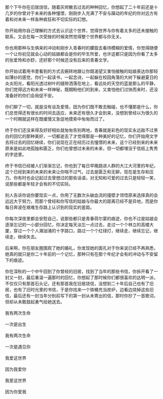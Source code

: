 那个下午你在旧居烧信，随着灰烬散去过去的种种回忆，你想起了二十年前还是十几岁的你曾对于未来的各种憧憬，刚刚步入充满了不安与躁动的年纪的你对远方有着和对未来一样各种疯狂和不切实际的幻想。<br/><br/>你开始用你自己理解的方式去认识这个世界，觉得世界与你有着太多的还未接触的联系，又会在每一次受挫的时候突然觉得整个世界都与你无关。<br/><br/>你也用那种与生俱来的冲动和刚步入青春时的朦胧去看待模糊的爱情，你觉得随便一个让你初见就会心动的姑娘都会是你的毕生所爱，也许这都只是因为你看了太多的张爱玲和亦舒，还好那个时候还没有后来的青春文学。<br/><br/>你开始试着用书里看到的方式去婉转地跟让你既渴望又害怕接触的姑娘表达你那轻如薄纱的感觉，你们一起读书，一起念诗，一起躲在校园角落的大树下躲避夏日的炎炎阳光，看阳光透过树叶的缝隙洒落在地上，看远处的天空的蓝是那么的平静，你们觉得远方和未来一样神秘，既期盼他们的到来，又害怕他们过快而来时，还没准备好的你们会局促不安。<br/><br/>你们聊了一切，就是没有谈及爱情，因为你们既不敢去触碰，也不懂那是什么，你们总觉得还有很长的时间去适应，未来还有很久才会到来，没想到曾经以为很久的一个时期就这样在既缓慢又急促地摸索中匆匆而过了。<br/><br/>终于你们还没来得及好好相处就匆匆告别两地，青春就是彩色的现实永远敌不过黑白的回忆的那种美好，一切都逝去了才觉得那是一种美好的记忆，你们开始用文字去将过去的回忆继续，你们说现在正在经历过去憧憬的未来，这个已经到来的未来原来是如此地孤独和匮乏，你们也曾想过未来的未来，但一切都埋没于信纸上隽秀的字迹里。<br/><br/>终于书信已经被人们渐渐忘记，你也到了每日早晚跳进人群的大江大河里的年纪，这个已经到来的未来的未来让你喘不过气，过去是匮乏和无聊，现在是生存和压力。你有时也会记起过去曾想过的那些话语，对无知和可爱的过去只是轻轻一笑，说那些都是年轻才会有的不切实际。<br/><br/>别人告诉你说你要现实一点，你用了无数次头破血流的撞壁才领悟原来选择真的会远远大于努力，而那个曾经和你写信的姑娘与你最大的距离已经不是异地，而是你每日奔波在艰难生存路上认识到的现实的差距。<br/><br/>你每次深夜里都会安慰自己，说那些都只是青春荷尔蒙的痕迹，你也不过是姑娘会逐渐忘记的一小部分回忆，你决定每天淡忘一点过去，走过一个个林立的高楼大厦，穿过一个个人潮汹涌的十字路口，路过一个个红绿灯，继续走，继续忘记，继续走，继续失去。<br/><br/>后来啊，你在朋友圈围观了她的婚礼，你发现她的面孔对于你来说已经不再熟悉，她真的就只是你二十年前的一个记忆，那种只有在那个年纪才会有的冲动与不安留下的痕迹。<br/><br/>你在深秋的一个中午回到了你曾经的旧居，找到了当年的那些书信，你拆开看了一封又一封，最后重温一遍那时的回忆，你想起了那时候你们都很喜欢的达明一派，不仅仅只有那首石头记，还有那首我在旧居烧信，没想到二十年后自己也有了旧居，也有了旧时光里的书信，于是你找来一个铁桶充当炭炉，边看边烧掉这些旧信，最后还有一封当年分别前写下的第一封从未寄出的信，那时你抄了一首歌词，但却从未敢鼓起勇气给她送去。<br/><br/>我有两次生命<br/><br/>一次是出生<br/><br/>我有两次生命<br/><br/>一次是遇见你<br/><br/>我爱这世界<br/><br/>因为我爱你<br/><br/>我爱这世界<br/><br/>因为你爱我